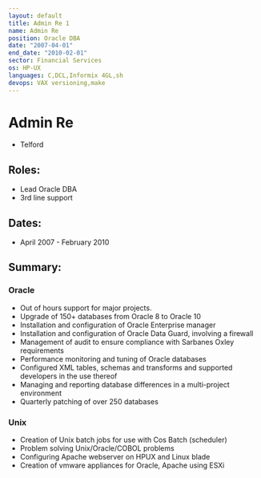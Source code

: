```yaml
---
layout: default
title: Admin Re 1
name: Admin Re
position: Oracle DBA
date: "2007-04-01"
end_date: "2010-02-01"
sector: Financial Services
os: HP-UX
languages: C,DCL,Informix 4GL,sh
devops: VAX versioning,make
---
```

# Admin Re
- Telford

## Roles:		
- Lead Oracle DBA
- 3rd line support

## Dates: 		
- April 2007 - February 2010

## Summary:

### Oracle
-	Out of hours support for major projects.
-	Upgrade of 150+ databases from Oracle 8 to Oracle 10
-	Installation and configuration of Oracle Enterprise manager
-	Installation and configuration of Oracle Data Guard, involving a firewall
-	Management of audit to ensure compliance with Sarbanes Oxley requirements
-	Performance monitoring and tuning of Oracle databases
-	Configured XML tables, schemas and transforms and supported developers in the use thereof
-	Managing and reporting database differences in a multi-project environment
-	Quarterly patching of over 250 databases

### Unix
-	Creation of Unix batch jobs for use with Cos Batch (scheduler)
-	Problem solving Unix/Oracle/COBOL problems
-	Configuring Apache webserver on HPUX and Linux blade
-	Creation of vmware appliances for Oracle, Apache using ESXi

